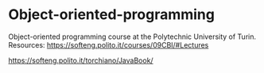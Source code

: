 # Object-oriented-programming
Object-oriented programming course at the Polytechnic University of Turin.
Resources:
https://softeng.polito.it/courses/09CBI/#Lectures

https://softeng.polito.it/torchiano/JavaBook/
